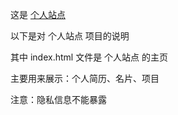 这是 [个人站点](https://mainzh.github.io/)

以下是对 个人站点 项目的说明

其中 index.html 文件是 个人站点 的主页

主要用来展示：个人简历、名片、项目

注意：隐私信息不能暴露
